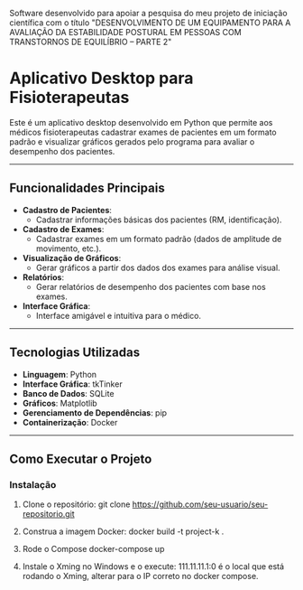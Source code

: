 Software desenvolvido para apoiar a pesquisa do meu projeto de iniciação científica com o título "DESENVOLVIMENTO DE UM EQUIPAMENTO PARA A AVALIAÇÃO DA ESTABILIDADE POSTURAL EM PESSOAS COM TRANSTORNOS DE EQUILÍBRIO – PARTE 2"

# Aplicativo Desktop para Fisioterapeutas

Este é um aplicativo desktop desenvolvido em Python que permite aos médicos fisioterapeutas cadastrar exames de pacientes em um formato padrão e visualizar gráficos gerados pelo programa para avaliar o desempenho dos pacientes.

---

## Funcionalidades Principais

- **Cadastro de Pacientes**:
  - Cadastrar informações básicas dos pacientes (RM, identificação).
- **Cadastro de Exames**:
  - Cadastrar exames em um formato padrão (dados de amplitude de movimento, etc.).
- **Visualização de Gráficos**:
  - Gerar gráficos a partir dos dados dos exames para análise visual.
- **Relatórios**:
  - Gerar relatórios de desempenho dos pacientes com base nos exames.
- **Interface Gráfica**:
  - Interface amigável e intuitiva para o médico.

---

## Tecnologias Utilizadas

- **Linguagem**: Python
- **Interface Gráfica**: tkTinker
- **Banco de Dados**: SQLite
- **Gráficos**: Matplotlib
- **Gerenciamento de Dependências**: pip
- **Containerização**: Docker

---

## Como Executar o Projeto

### Instalação

1. Clone o repositório:
   git clone https://github.com/seu-usuario/seu-repositorio.git

2. Construa a imagem Docker:
   docker build -t project-k .

3. Rode o Compose
    docker-compose up

4. Instale o Xming no Windows e o execute:
   111.11.11.1:0 é o local que está rodando o Xming, alterar para o IP correto no docker compose.
